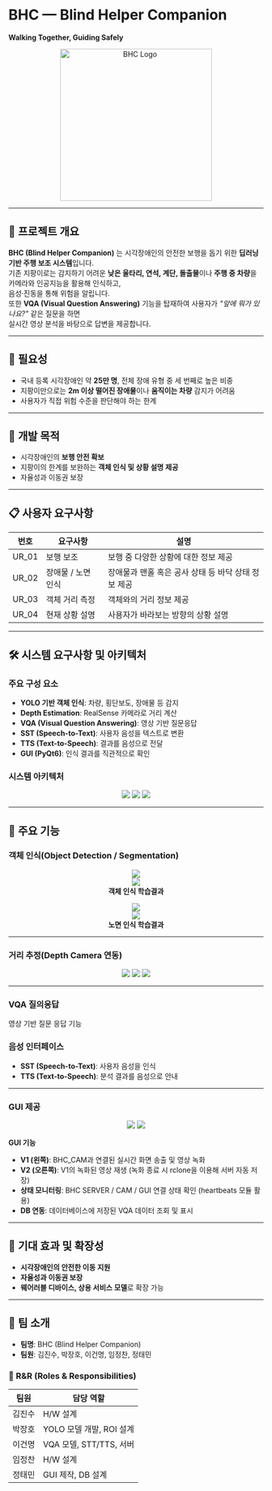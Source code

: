 # BHC — Blind Helper Companion  
**Walking Together, Guiding Safely**  

<p align="center">
  <img src="./asset/bhc.png" alt="BHC Logo" width="300"/>
</p>  

---

## 📌 프로젝트 개요  
**BHC (Blind Helper Companion)** 는 시각장애인의 안전한 보행을 돕기 위한 **딥러닝 기반 주행 보조 시스템**입니다.  
기존 지팡이로는 감지하기 어려운 **낮은 울타리, 연석, 계단, 돌출물**이나 **주행 중 차량**을 카메라와 인공지능을 활용해 인식하고,</br>음성·진동을 통해 위험을 알립니다.  
또한 **VQA (Visual Question Answering)** 기능을 탑재하여 사용자가 *"앞에 뭐가 있나요?"* 같은 질문을 하면 </br> 실시간 영상 분석을 바탕으로 답변을 제공합니다.  

---

## 🚨 필요성  
- 국내 등록 시각장애인 약 **25만 명**, 전체 장애 유형 중 세 번째로 높은 비중  
- 지팡이만으로는 **2m 이상 떨어진 장애물**이나 **움직이는 차량** 감지가 어려움  
- 사용자가 직접 위험 수준을 판단해야 하는 한계  

---

## 🎯 개발 목적  
- 시각장애인의 **보행 안전 확보**  
- 지팡이의 한계를 보완하는 **객체 인식 및 상황 설명 제공**  
- 자율성과 이동권 보장  

---

## 📋 사용자 요구사항  

| 번호 | 요구사항 | 설명 |
|------|----------|------|
| UR_01 | 보행 보조 | 보행 중 다양한 상황에 대한 정보 제공 |
| UR_02 | 장애물 / 노면 인식 | 장애물과 맨홀 혹은 공사 상태 등 바닥 상태 정보 제공 |
| UR_03 | 객체 거리 측정 | 객체와의 거리 정보 제공 |
| UR_04 | 현재 상황 설명 | 사용자가 바라보는 방향의 상황 설명 |

---

## 🛠 시스템 요구사항 및 아키텍처  

### 주요 구성 요소  
- **YOLO 기반 객체 인식**: 차량, 횡단보도, 장애물 등 감지  
- **Depth Estimation**: RealSense 카메라로 거리 계산  
- **VQA (Visual Question Answering)**: 영상 기반 질문응답  
- **SST (Speech-to-Text)**: 사용자 음성을 텍스트로 변환  
- **TTS (Text-to-Speech)**: 결과를 음성으로 전달  
- **GUI (PyQt6)**: 인식 결과를 직관적으로 확인  

### 시스템 아키텍처  

<p align="center">
  <img src="./asset/SA.png"/>
  <img src="./asset/SA1.png"/>
  <img src="./asset/SA2.png"/>
</p>

---

## 🚀 주요 기능  

### 객체 인식(Object Detection / Segmentation)  
<p align="center">
  <img src="./asset/Obstacle.gif"/>
  <br/>
  <img src="./asset/ob_results.png"/>
  <br/>
 <b>객체 인식 학습결과</b> </br>
</p>  

<p align="center">
  <img src="./asset/Surface.gif"/>
  <br/>
  <img src="./asset/sf_results.png"/>
  <br/>
 <b>노면 인식 학습결과 </b> </br>
</p>  

---

### 거리 추정(Depth Camera 연동)  
<p align="center">
  <img src="./asset/29.png"/>
  <img src="./asset/30.png"/>
  <img src="./asset/31.png"/>
</p>  

---

### VQA 질의응답  
영상 기반 질문 응답 기능  

### 음성 인터페이스  
- **SST (Speech-to-Text)**: 사용자 음성을 인식  
- **TTS (Text-to-Speech)**: 분석 결과를 음성으로 안내  

---

### GUI 제공  
<p align="center">
  <img src="./asset/gui1.png"/>
  <img src="./asset/gui2.png"/>
</p>  

**GUI 기능**  
- **V1 (왼쪽)**: BHC_CAM과 연결된 실시간 화면 송출 및 영상 녹화  
- **V2 (오른쪽)**: V1의 녹화된 영상 재생 (녹화 종료 시 rclone을 이용해 서버 자동 저장)  
- **상태 모니터링**: BHC SERVER / CAM / GUI 연결 상태 확인 (heartbeats 모듈 활용)  
- **DB 연동**: 데이터베이스에 저장된 VQA 데이터 조회 및 표시  

---

## 🌱 기대 효과 및 확장성  
- **시각장애인의 안전한 이동 지원**  
- **자율성과 이동권 보장**  
- **웨어러블 디바이스, 상용 서비스 모델**로 확장 가능  

---

## 👥 팀 소개  
- **팀명**: BHC (Blind Helper Companion)  
- **팀원**: 김진수, 박장호, 이건명, 임정찬, 정태민

### 📌 R&R (Roles & Responsibilities)  

| 팀원 | 담당 역할 |
|------|--------------------------------|
| 김진수 | H/W 설계 |
| 박장호 | YOLO 모델 개발, ROI 설계 |
| 이건명 | VQA 모델, STT/TTS, 서버 |
| 임정찬 | H/W 설계 |
| 정태민 | GUI 제작, DB 설계 |
